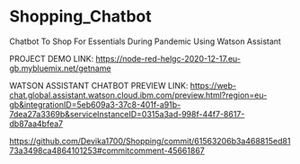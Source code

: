 # Shopping_Chatbot
Chatbot To Shop For Essentials During Pandemic Using Watson Assistant


PROJECT DEMO LINK: https://node-red-helgc-2020-12-17.eu-gb.mybluemix.net/getname

WATSON ASSISTANT CHATBOT PREVIEW LINK:   https://web-chat.global.assistant.watson.cloud.ibm.com/preview.html?region=eu-gb&integrationID=5eb609a3-37c8-401f-a91b-7dea27a3369b&serviceInstanceID=0315a3ad-998f-44f7-8617-db87aa4bfea7

https://github.com/Devika1700/Shopping/commit/61563206b3a468815ed8173a3498ca4864101253#commitcomment-45661867

